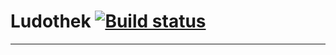 # Ludothek [![Build status](https://ci.appveyor.com/api/projects/status/my2hh3ph1m38girj?svg=true)](https://ci.appveyor.com/project/dariogartmann/ludothek)
--- 

 
